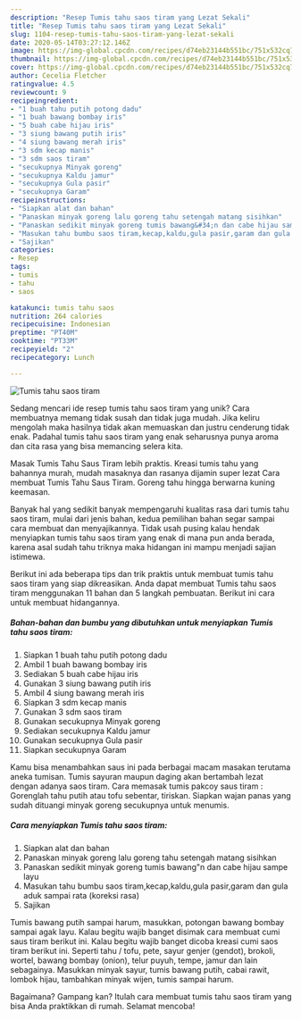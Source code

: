 ```yaml
---
description: "Resep Tumis tahu saos tiram yang Lezat Sekali"
title: "Resep Tumis tahu saos tiram yang Lezat Sekali"
slug: 1104-resep-tumis-tahu-saos-tiram-yang-lezat-sekali
date: 2020-05-14T03:27:12.146Z
image: https://img-global.cpcdn.com/recipes/d74eb23144b551bc/751x532cq70/tumis-tahu-saos-tiram-foto-resep-utama.jpg
thumbnail: https://img-global.cpcdn.com/recipes/d74eb23144b551bc/751x532cq70/tumis-tahu-saos-tiram-foto-resep-utama.jpg
cover: https://img-global.cpcdn.com/recipes/d74eb23144b551bc/751x532cq70/tumis-tahu-saos-tiram-foto-resep-utama.jpg
author: Cecelia Fletcher
ratingvalue: 4.5
reviewcount: 9
recipeingredient:
- "1 buah tahu putih potong dadu"
- "1 buah bawang bombay iris"
- "5 buah cabe hijau iris"
- "3 siung bawang putih iris"
- "4 siung bawang merah iris"
- "3 sdm kecap manis"
- "3 sdm saos tiram"
- "secukupnya Minyak goreng"
- "secukupnya Kaldu jamur"
- "secukupnya Gula pasir"
- "secukupnya Garam"
recipeinstructions:
- "Siapkan alat dan bahan"
- "Panaskan minyak goreng lalu goreng tahu setengah matang sisihkan"
- "Panaskan sedikit minyak goreng tumis bawang&#34;n dan cabe hijau sampe layu"
- "Masukan tahu bumbu saos tiram,kecap,kaldu,gula pasir,garam dan gula aduk sampai rata (koreksi rasa)"
- "Sajikan"
categories:
- Resep
tags:
- tumis
- tahu
- saos

katakunci: tumis tahu saos 
nutrition: 264 calories
recipecuisine: Indonesian
preptime: "PT40M"
cooktime: "PT33M"
recipeyield: "2"
recipecategory: Lunch

---
```



![Tumis tahu saos tiram](https://img-global.cpcdn.com/recipes/d74eb23144b551bc/751x532cq70/tumis-tahu-saos-tiram-foto-resep-utama.jpg)

Sedang mencari ide resep tumis tahu saos tiram yang unik? Cara membuatnya memang tidak susah dan tidak juga mudah. Jika keliru mengolah maka hasilnya tidak akan memuaskan dan justru cenderung tidak enak. Padahal tumis tahu saos tiram yang enak seharusnya punya aroma dan cita rasa yang bisa memancing selera kita.

Masak Tumis Tahu Saus Tiram lebih praktis. Kreasi tumis tahu yang bahannya murah, mudah masaknya dan rasanya dijamin super lezat Cara membuat Tumis Tahu Saus Tiram. Goreng tahu hingga berwarna kuning keemasan.

Banyak hal yang sedikit banyak mempengaruhi kualitas rasa dari tumis tahu saos tiram, mulai dari jenis bahan, kedua pemilihan bahan segar sampai cara membuat dan menyajikannya. Tidak usah pusing kalau hendak menyiapkan tumis tahu saos tiram yang enak di mana pun anda berada, karena asal sudah tahu triknya maka hidangan ini mampu menjadi sajian istimewa.


Berikut ini ada beberapa tips dan trik praktis untuk membuat tumis tahu saos tiram yang siap dikreasikan. Anda dapat membuat Tumis tahu saos tiram menggunakan 11 bahan dan 5 langkah pembuatan. Berikut ini cara untuk membuat hidangannya.

<!--inarticleads1-->

##### Bahan-bahan dan bumbu yang dibutuhkan untuk menyiapkan Tumis tahu saos tiram:

1. Siapkan 1 buah tahu putih potong dadu
1. Ambil 1 buah bawang bombay iris
1. Sediakan 5 buah cabe hijau iris
1. Gunakan 3 siung bawang putih iris
1. Ambil 4 siung bawang merah iris
1. Siapkan 3 sdm kecap manis
1. Gunakan 3 sdm saos tiram
1. Gunakan secukupnya Minyak goreng
1. Sediakan secukupnya Kaldu jamur
1. Gunakan secukupnya Gula pasir
1. Siapkan secukupnya Garam


Kamu bisa menambahkan saus ini pada berbagai macam masakan terutama aneka tumisan. Tumis sayuran maupun daging akan bertambah lezat dengan adanya saos tiram. Cara memasak tumis pakcoy saus tiram : Gorenglah tahu putih atau tofu sebentar, tiriskan. Siapkan wajan panas yang sudah dituangi minyak goreng secukupnya untuk menumis. 

<!--inarticleads2-->

##### Cara menyiapkan Tumis tahu saos tiram:

1. Siapkan alat dan bahan
1. Panaskan minyak goreng lalu goreng tahu setengah matang sisihkan
1. Panaskan sedikit minyak goreng tumis bawang&#34;n dan cabe hijau sampe layu
1. Masukan tahu bumbu saos tiram,kecap,kaldu,gula pasir,garam dan gula aduk sampai rata (koreksi rasa)
1. Sajikan


Tumis bawang putih sampai harum, masukkan, potongan bawang bombay sampai agak layu. Kalau begitu wajib banget disimak cara membuat cumi saus tiram berikut ini. Kalau begitu wajib banget dicoba kreasi cumi saos tiram berikut ini. Seperti tahu / tofu, pete, sayur genjer (gendot), brokoli, wortel, bawang bombay (onion), telur puyuh, tempe, jamur dan lain sebagainya. Masukkan minyak sayur, tumis bawang putih, cabai rawit, lombok hijau, tambahkan minyak wijen, tumis sampai harum. 

Bagaimana? Gampang kan? Itulah cara membuat tumis tahu saos tiram yang bisa Anda praktikkan di rumah. Selamat mencoba!
